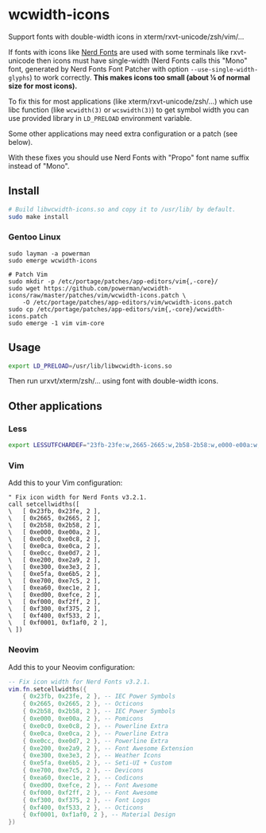 # wcwidth-icons

Support fonts with double-width icons in xterm/rxvt-unicode/zsh/vim/…

If fonts with icons like [Nerd Fonts](https://github.com/ryanoasis/nerd-fonts/)
are used with some terminals like rxvt-unicode then icons must have
single-width (Nerd Fonts calls this "Mono" font, generated by Nerd Fonts
Font Patcher with option `--use-single-width-glyphs`) to work correctly.
**This makes icons too small (about ¼ of normal size for most icons).**

To fix this for most applications (like xterm/rxvt-unicode/zsh/…) which
use libc function (like `wcwidth(3)` or `wcswidth(3)`) to get symbol width
you can use provided library in `LD_PRELOAD` environment variable.

Some other applications may need extra configuration or a patch (see below).

With these fixes you should use Nerd Fonts with "Propo" font name suffix
instead of "Mono".

## Install

```sh
# Build libwcwidth-icons.so and copy it to /usr/lib/ by default.
sudo make install
```

### Gentoo Linux

```
sudo layman -a powerman
sudo emerge wcwidth-icons

# Patch Vim
sudo mkdir -p /etc/portage/patches/app-editors/vim{,-core}/
sudo wget https://github.com/powerman/wcwidth-icons/raw/master/patches/vim/wcwidth-icons.patch \
    -O /etc/portage/patches/app-editors/vim/wcwidth-icons.patch
sudo cp /etc/portage/patches/app-editors/vim{,-core}/wcwidth-icons.patch
sudo emerge -1 vim vim-core
```

## Usage

```sh
export LD_PRELOAD=/usr/lib/libwcwidth-icons.so
```

Then run urxvt/xterm/zsh/… using font with double-width icons.

## Other applications

### Less

```sh
export LESSUTFCHARDEF="23fb-23fe:w,2665-2665:w,2b58-2b58:w,e000-e00a:w,e0a0-e0a3:p,e0b0-e0bf:p,e0c0-e0c8:w,e0ca-e0ca:w,e0cc-e0d7:w,e200-e2a9:w,e300-e3e3:w,e5fa-e6b5:w,e700-e7c5:w,ea60-ec1e:w,ed00-efce:w,f000-f2ff:w,f300-f375:w,f400-f533:w,f0001-f1af0:w"
```

### Vim

Add this to your Vim configuration:

```vim
" Fix icon width for Nerd Fonts v3.2.1.
call setcellwidths([
\   [ 0x23fb, 0x23fe, 2 ],
\   [ 0x2665, 0x2665, 2 ],
\   [ 0x2b58, 0x2b58, 2 ],
\   [ 0xe000, 0xe00a, 2 ],
\   [ 0xe0c0, 0xe0c8, 2 ],
\   [ 0xe0ca, 0xe0ca, 2 ],
\   [ 0xe0cc, 0xe0d7, 2 ],
\   [ 0xe200, 0xe2a9, 2 ],
\   [ 0xe300, 0xe3e3, 2 ],
\   [ 0xe5fa, 0xe6b5, 2 ],
\   [ 0xe700, 0xe7c5, 2 ],
\   [ 0xea60, 0xec1e, 2 ],
\   [ 0xed00, 0xefce, 2 ],
\   [ 0xf000, 0xf2ff, 2 ],
\   [ 0xf300, 0xf375, 2 ],
\   [ 0xf400, 0xf533, 2 ],
\   [ 0xf0001, 0xf1af0, 2 ],
\ ])
```

### Neovim

Add this to your Neovim configuration:

```lua
-- Fix icon width for Nerd Fonts v3.2.1.
vim.fn.setcellwidths({
    { 0x23fb, 0x23fe, 2 }, -- IEC Power Symbols
    { 0x2665, 0x2665, 2 }, -- Octicons
    { 0x2b58, 0x2b58, 2 }, -- IEC Power Symbols
    { 0xe000, 0xe00a, 2 }, -- Pomicons
    { 0xe0c0, 0xe0c8, 2 }, -- Powerline Extra
    { 0xe0ca, 0xe0ca, 2 }, -- Powerline Extra
    { 0xe0cc, 0xe0d7, 2 }, -- Powerline Extra
    { 0xe200, 0xe2a9, 2 }, -- Font Awesome Extension
    { 0xe300, 0xe3e3, 2 }, -- Weather Icons
    { 0xe5fa, 0xe6b5, 2 }, -- Seti-UI + Custom
    { 0xe700, 0xe7c5, 2 }, -- Devicons
    { 0xea60, 0xec1e, 2 }, -- Codicons
    { 0xed00, 0xefce, 2 }, -- Font Awesome
    { 0xf000, 0xf2ff, 2 }, -- Font Awesome
    { 0xf300, 0xf375, 2 }, -- Font Logos
    { 0xf400, 0xf533, 2 }, -- Octicons
    { 0xf0001, 0xf1af0, 2 }, -- Material Design
})
```
